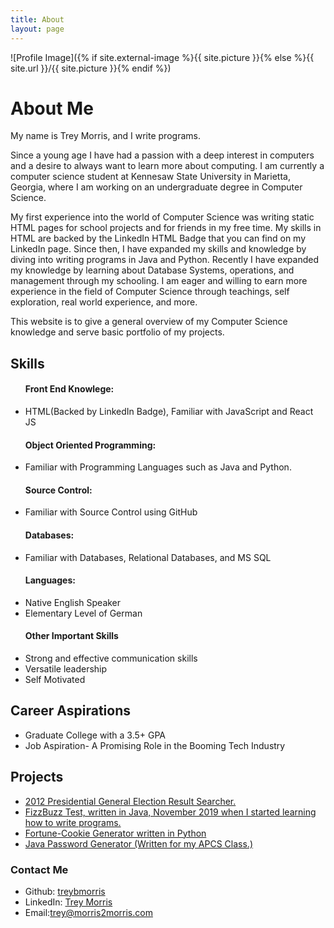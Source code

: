 ```yaml
---
title: About
layout: page
---
```

![Profile Image]({% if site.external-image %}{{ site.picture }}{% else %}{{ site.url }}/{{ site.picture }}{% endif %})

<h1>About Me</h1>

<p>My name is Trey Morris, and I write programs.</p>

<p> Since a young age I have had a passion with a deep interest in computers and a desire to always want to learn more about computing. I am currently a computer science student at Kennesaw State University in Marietta, Georgia, where I am working on an undergraduate degree in Computer Science.</p>

<p> My first experience into the world of Computer Science was writing static HTML pages for school projects and for friends in my free time. My skills in HTML are backed by the LinkedIn HTML Badge that you can find on my LinkedIn page. Since then, I have expanded my skills and knowledge by diving into writing programs in Java and Python. Recently I have expanded my knowledge by learning about Database Systems, operations, and management through my schooling. I am eager and willing to earn more experience in the field of Computer Science through teachings, self exploration, real world experience, and more.</p> 


<p> This website is to give a general overview of my Computer Science knowledge and serve basic portfolio of my projects. </p>


<h2>Skills</h2>
<ul class="skill-list">
	<h4>Front End Knowlege:</h4>
	<li>HTML(Backed by LinkedIn Badge), Familiar with JavaScript and React JS</li>
	<h4>Object Oriented Programming:</h4>
	<li>Familiar with Programming Languages such as Java and Python.</li>
	<h4>Source Control:</h4>
	<li>Familiar with Source Control using GitHub</li>
	<h4>Databases:</h4>
	<li>Familiar with Databases, Relational Databases, and MS SQL</li> 
	<h4>Languages:</h4>
	<li>Native English Speaker</li> 
	<li>Elementary Level of German</li>
	<h4>Other Important Skills</h4>
	<li>Strong and effective communication skills</li>
	<li>Versatile leadership</li>
	<li>Self Motivated</li>
	
</ul>

<h2>Career Aspirations</h2>
<ul class="career-aspirations">
	<li>Graduate College with a 3.5+ GPA</li>
	<li>Job Aspiration- A Promising Role in the Booming Tech Industry</li>	
</ul>

<h2>Projects</h2>
<ul>
	<li><a href = "https://github.com/TreyBMorris/2012GeneralElectionResultsSearch">2012 Presidential General Election Result Searcher.</a></li>
	<li><a href="https://github.com/TreyBMorris/FizzBuzz">FizzBuzz Test, written in Java, November 2019 when I started learning how to write programs.</a></li>
	<li><a href="https://github.com/TreyBMorris/Fortune-Cookies">Fortune-Cookie Generator written in Python</a></li>
	<li><a href="https://github.com/TreyBMorris/Password-Generator-Java">Java Password Generator (Written for my APCS Class.)</a></li>
</ul>

<h3><strong>Contact Me</strong></h3>
<ul class = "contact-info">
	<li>Github: <a href="https://github.com/TreyBMorris">treybmorris</a></li>
	<li>LinkedIn: <a href="https://www.linkedin.com/in/treybmorris/">Trey Morris</a></li>
	<li>Email:<a href="mailto:trey@morris2morris.com">trey@morris2morris.com</a></li>
</ul>


